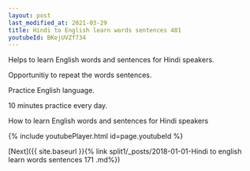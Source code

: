 ```yaml
---
layout: post
last_modified_at: 2021-03-29
title: Hindi to English learn words sentences 481 
youtubeId: BKejUVZf734
---
```

 
 
Helps to learn English words and sentences for Hindi speakers.

Opportunitiy to repeat the words sentences. 

Practice English language. 
 
10 minutes practice every day. 
 
How to learn English words and sentences for Hindi speakers 
 
{% include youtubePlayer.html id=page.youtubeId %}
 
 
[Next]({{ site.baseurl }}{% link  split1/_posts/2018-01-01-Hindi to english learn words sentences 171 .md%})
 
